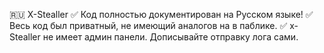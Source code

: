 🇷🇺 
X-Stealler
✅ Код полностью документирован на Русском языке!
✅ Весь код был приватный, не имеющий аналогов на в паблике.
✅ x-Stealler не имеет админ панели. Дописывайте отправку лога сами.
